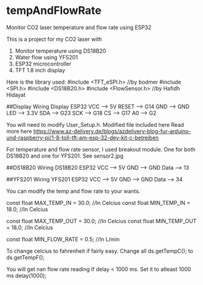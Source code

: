 # tempAndFlowRate
Monitor CO2 laser temperature and flow rate using ESP32

This is a project for my CO2 laser with 
1. Monitor temperature using DS18B20
2. Water flow using YFS201 
3. ESP32 microcontroller
4. TFT 1.8 inch display

Here is the library used:
#include <TFT_eSPI.h> //by bodmer
#include <SPI.h>
#include <DS18B20.h> 
#include <FlowSensor.h> //by Hafidh Hidayat


##Display Wiring
Display     	ESP32
VCC 	--> 	5V
RESET 	--> 	G14	
GND 	--> 	GND
LED 	--> 	3.3V
SDA 	--> 	G23	
SCK 	--> 	G18	
CS 		--> 	G17
A0 		--> 	G2

You will need to modify User_Setup.h. Modified file included here
Read more here https://www.az-delivery.de/blogs/azdelivery-blog-fur-arduino-und-raspberry-pi/1-8-toll-tft-am-esp-32-dev-kit-c-betreiben

For temperature and flow rate sensor, I used breakout module. One for both DS18B20 and one for YFS201. See sensor2.jpg

##DS18B20 Wiring
DS18B20     	ESP32
VCC 	--> 	5V
GND 	--> 	GND
Data 	--> 	13


##YFS201 Wiring
YFS201     	ESP32
VCC 	--> 	5V
GND 	--> 	GND
Data 	--> 	34


You can modify the temp and flow rate to your wants.

const float MAX_TEMP_IN   = 30.0; //In Celcius
const float MIN_TEMP_IN   = 18.0; //In Celcius

const float MAX_TEMP_OUT  = 30.0; //In Celcius
const float MIN_TEMP_OUT  = 18.0; //In Celcius

const float MIN_FLOW_RATE = 0.5; //In L/min

To change celcius to fahrenheit if fairly easy. Change all 
ds.getTempC(); to ds.getTempF();

You will get nan flow rate reading if delay < 1000 ms. Set it to atleast 1000 ms
delay(1000);

